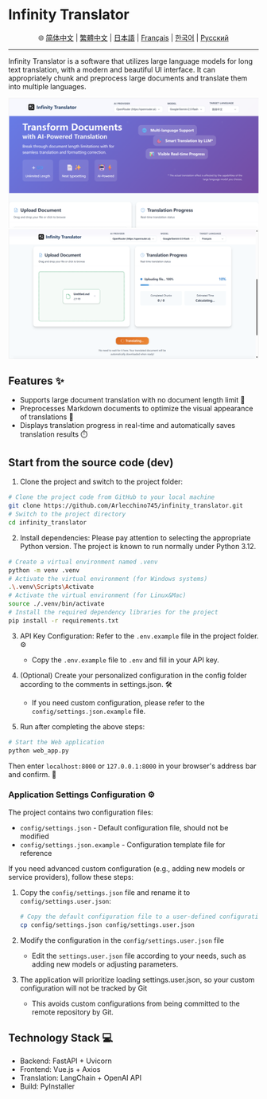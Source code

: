 # Infinity Translator

<div align="center">🌐 <a href="/docs/README_zh-Hans.md">简体中文</a> | <a href="/docs/README_zh-Hant.md">繁體中文</a> | <a href="/docs/README_ja.md">日本語</a> | <a href="/docs/README_fr.md">Français</a> | <a href="/docs/README_kr.md">한국어</a> | <a href="/docs/README_ru.md">Русский</a></div>

---
Infinity Translator is a software that utilizes large language models for long text translation, with a modern and beautiful UI interface. It can appropriately chunk and preprocess large documents and translate them into multiple languages.

![image](https://github.com/Arlecchino745/infinity_translator/blob/main/docs/img/screenshot2.png)
![image](https://github.com/Arlecchino745/infinity_translator/blob/main/docs/img/screenshot.png)

## Features ✨

- Supports large document translation with no document length limit 📄
- Preprocesses Markdown documents to optimize the visual appearance of translations 🎨
- Displays translation progress in real-time and automatically saves translation results ⏱️

## Start from the source code (dev)

1. Clone the project and switch to the project folder:
```bash
# Clone the project code from GitHub to your local machine
git clone https://github.com/Arlecchino745/infinity_translator.git
# Switch to the project directory
cd infinity_translator
```

2. Install dependencies: Please pay attention to selecting the appropriate Python version. The project is known to run normally under Python 3.12. 
```bash
# Create a virtual environment named .venv
python -m venv .venv
# Activate the virtual environment (for Windows systems)
.\.venv\Scripts\Activate
# Activate the virtual environment (for Linux&Mac)
source ./.venv/bin/activate
# Install the required dependency libraries for the project
pip install -r requirements.txt
```

3. API Key Configuration: Refer to the `.env.example` file in the project folder. ⚙️
   - Copy the `.env.example` file to `.env` and fill in your API key.

4. (Optional) Create your personalized configuration in the config folder according to the comments in settings.json. 🛠️
   - If you need custom configuration, please refer to the `config/settings.json.example` file.

5. Run after completing the above steps:
```bash
# Start the Web application
python web_app.py
```
Then enter `localhost:8000` or `127.0.0.1:8000` in your browser's address bar and confirm. 🎉

### Application Settings Configuration ⚙️

The project contains two configuration files:
- `config/settings.json` - Default configuration file, should not be modified
- `config/settings.json.example` - Configuration template file for reference

If you need advanced custom configuration (e.g., adding new models or service providers), follow these steps:

1. Copy the `config/settings.json` file and rename it to `config/settings.user.json`:
   ```bash
   # Copy the default configuration file to a user-defined configuration file
   cp config/settings.json config/settings.user.json
   ```

2. Modify the configuration in the `config/settings.user.json` file
   - Edit the `settings.user.json` file according to your needs, such as adding new models or adjusting parameters.

3. The application will prioritize loading settings.user.json, so your custom configuration will not be tracked by Git
   - This avoids custom configurations from being committed to the remote repository by Git.

## Technology Stack 💻

- Backend: FastAPI + Uvicorn
- Frontend: Vue.js + Axios
- Translation: LangChain + OpenAI API
- Build: PyInstaller